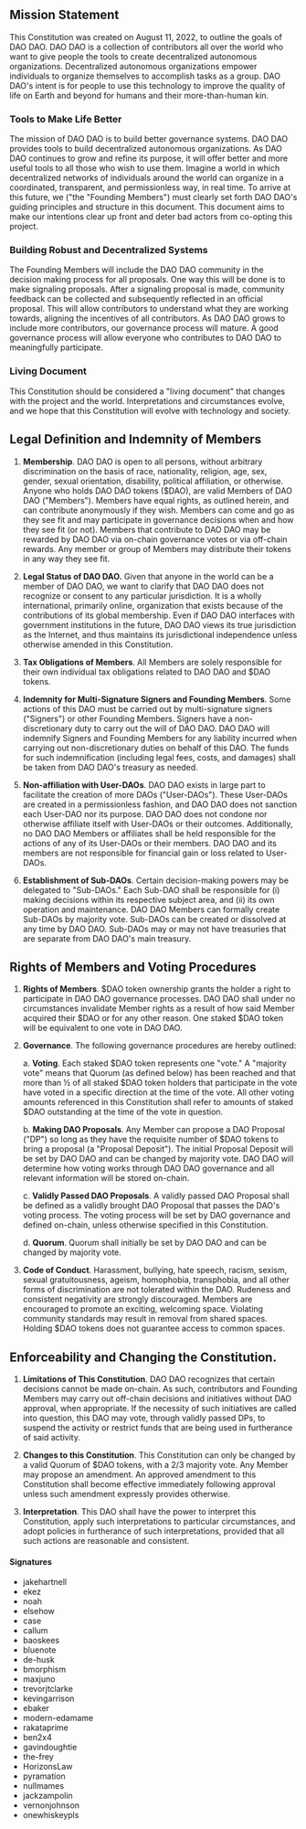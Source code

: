 ## Mission Statement

This Constitution was created on August 11, 2022, to outline the goals
of DAO DAO. DAO DAO is a collection of contributors all over the world
who want to give people the tools to create decentralized autonomous
organizations. Decentralized autonomous organizations empower
individuals to organize themselves to accomplish tasks as a group. DAO
DAO's intent is for people to use this technology to improve the quality
of life on Earth and beyond for humans and their more-than-human kin.

### Tools to Make Life Better

The mission of DAO DAO is to build better governance systems. DAO DAO
provides tools to build decentralized autonomous organizations. As DAO DAO
continues to grow and refine its purpose, it will offer better and more
useful tools to all those who wish to use them. Imagine a world in which
decentralized networks of individuals around the world can organize in a
coordinated, transparent, and permissionless way, in real time. To arrive 
at this future, we ("the "Founding Members") must clearly set forth 
DAO DAO's guiding principles and structure in this document. This document
aims to make our intentions clear up front and deter bad actors from
co-opting this project.

### Building Robust and Decentralized Systems

The Founding Members will include the DAO DAO community in the decision
making process for all proposals. One way this will be done is to make
signaling proposals. After a signaling proposal is made, community feedback
can be collected and subsequently reflected in an official proposal. This
will allow contributors to understand what they are working towards,
aligning the incentives of all contributors. As DAO DAO grows to include
more contributors, our governance process will mature. A good governance
process will allow everyone who contributes to DAO DAO to meaningfully
participate.

### Living Document

This Constitution should be considered a "living document" that changes
with the project and the world. Interpretations and circumstances
evolve, and we hope that this Constitution will evolve with technology
and society.

## Legal Definition and Indemnity of Members

1.  **Membership**. DAO DAO is open to all persons, without arbitrary
     discrimination on the basis of race, nationality, religion, age,
     sex, gender, sexual orientation, disability, political
     affiliation, or otherwise. Anyone who holds DAO DAO tokens
     (\$DAO), are valid Members of DAO DAO ("Members"). Members have
     equal rights, as outlined herein, and can contribute anonymously
     if they wish. Members can come and go as they see fit and may
     participate in governance decisions when and how they see fit (or
     not). Members that contribute to DAO DAO may be rewarded by DAO
     DAO via on-chain governance votes or via off-chain rewards. Any
     member or group of Members may distribute their tokens in any way
     they see fit.

2.  **Legal Status of DAO DAO.** Given that anyone in the world can be a
     member of DAO DAO, we want to clarify that DAO DAO does not
     recognize or consent to any particular jurisdiction. It is a
     wholly international, primarily online, organization that exists
     because of the contributions of its global membership. Even if DAO
     DAO interfaces with government institutions in the future, DAO DAO
     views its true jurisdiction as the Internet, and thus maintains
     its jurisdictional independence unless otherwise amended in this
     Constitution.

3.  **Tax Obligations of Members**. All Members are solely responsible
     for their own individual tax obligations related to DAO DAO and
     \$DAO tokens.

4.  **Indemnity for Multi-Signature Signers and Founding Members**. Some
     actions of this DAO must be carried out by multi-signature signers
     ("Signers") or other Founding Members. Signers have a
     non-discretionary duty to carry out the will of DAO DAO. DAO DAO
     will indemnify Signers and Founding Members for any liability
     incurred when carrying out non-discretionary duties on behalf of
     this DAO. The funds for such indemnification (including legal
     fees, costs, and damages) shall be taken from DAO DAO's treasury
     as needed.

5.  **Non-affiliation with User-DAOs**. DAO DAO exists in large part to
     facilitate the creation of more DAOs ("User-DAOs"). These
     User-DAOs are created in a permissionless fashion, and DAO DAO
     does not sanction each User-DAO nor its purpose. DAO DAO does not
     condone nor otherwise affiliate itself with User-DAOs or their
     outcomes. Additionally, no DAO DAO Members or affiliates shall be
     held responsible for the actions of any of its User-DAOs or their
     members. DAO DAO and its members are not responsible for financial
     gain or loss related to User-DAOs.

6.  **Establishment of Sub-DAOs**. Certain decision-making powers may be
     delegated to "Sub-DAOs." Each Sub-DAO shall be responsible for (i)
     making decisions within its respective subject area, and (ii) its
     own operation and maintenance. DAO DAO Members can formally create
     Sub-DAOs by majority vote. Sub-DAOs can be created or dissolved at
     any time by DAO DAO. Sub-DAOs may or may not have treasuries that
     are separate from DAO DAO's main treasury.

## Rights of Members and Voting Procedures

1.  **Rights of Members**. \$DAO token ownership grants the holder a
     right to participate in DAO DAO governance processes. DAO DAO
     shall under no circumstances invalidate Member rights as a result
     of how said Member acquired their \$DAO or for any other reason.
     One staked \$DAO token will be equivalent to one vote in DAO DAO.

2.  **Governance**. The following governance procedures are hereby
     outlined:

    a.  **Voting**. Each staked \$DAO token represents one "vote." A
         "majority vote" means that Quorum (as defined below) has been
         reached and that more than ½ of all staked \$DAO token holders
         that participate in the vote have voted in a specific
         direction at the time of the vote. All other voting amounts
         referenced in this Constitution shall refer to amounts of
         staked \$DAO outstanding at the time of the vote in question.

    b.  **Making DAO Proposals**. Any Member can propose a DAO Proposal
         ("DP") so long as they have the requisite number of \$DAO tokens
         to bring a proposal (a "Proposal Deposit"). The initial Proposal
         Deposit will be set by DAO DAO and can be changed by majority
         vote. DAO DAO will determine how voting works through DAO DAO
         governance and all relevant information will be stored on-chain.

    c.  **Validly Passed DAO Proposals**. A validly passed DAO Proposal
         shall be defined as a validly brought DAO Proposal that passes
         the DAO's voting process. The voting process will be set by
         DAO governance and defined on-chain, unless otherwise
         specified in this Constitution.

    d.  **Quorum**. Quorum shall initially be set by DAO DAO and can be
         changed by majority vote.

3.  **Code of Conduct**. Harassment, bullying, hate speech, racism,
     sexism, sexual gratuitousness, ageism, homophobia, transphobia,
     and all other forms of discrimination are not tolerated within the
     DAO. Rudeness and consistent negativity are strongly discouraged.
     Members are encouraged to promote an exciting, welcoming space.
     Violating community standards may result in removal from shared
     spaces. Holding \$DAO tokens does not guarantee access to common
     spaces.

## Enforceability and Changing the Constitution.

1.  **Limitations of This Constitution**. DAO DAO recognizes that certain
    decisions cannot be made on-chain. As such, contributors and Founding
    Members may carry out off-chain decisions and initiatives without DAO
    approval, when appropriate. If the necessity of such initiatives are
    called into question, this DAO may vote, through validly passed DPs, to
    suspend the activity or restrict funds that are being used in
    furtherance of said activity.

2.  **Changes to this Constitution**. This Constitution can only be changed
    by a valid Quorum of \$DAO tokens, with a 2/3 majority vote. Any Member
    may propose an amendment. An approved amendment to this Constitution
    shall become effective immediately following approval unless such
    amendment expressly provides otherwise.

3.  **Interpretation**. This DAO shall have the power to interpret this
    Constitution, apply such interpretations to particular circumstances,
    and adopt policies in furtherance of such interpretations, provided
    that all such actions are reasonable and consistent.

#### Signatures
- jakehartnell
- ekez
- noah
- elsehow
- case
- callum
- baoskees
- bluenote
- de-husk
- bmorphism
- maxjuno
- trevorjtclarke
- kevingarrison
- ebaker
- modern-edamame
- rakataprime
- ben2x4
- gavindoughtie
- the-frey
- HorizonsLaw
- pyramation
- nullmames
- jackzampolin
- vernonjohnson
- onewhiskeypls